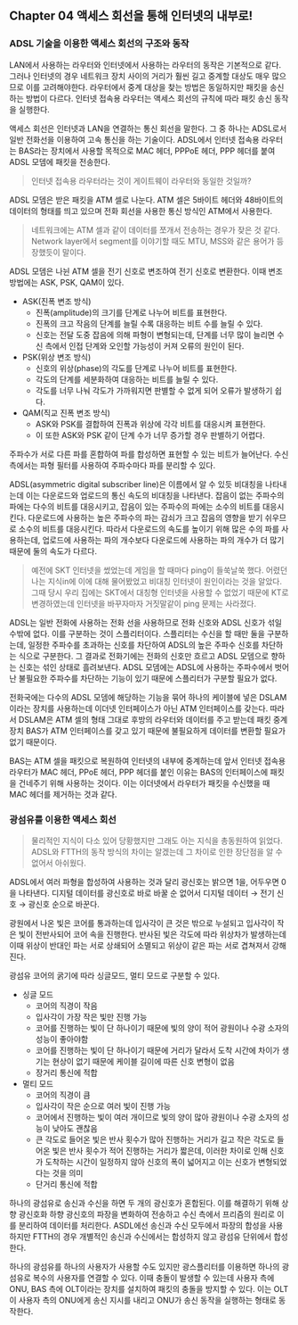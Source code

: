 ## Chapter 04 액세스 회선을 통해 인터넷의 내부로!

### ADSL 기술을 이용한 액세스 회선의 구조와 동작

LAN에서 사용하는 라우터와 인터넷에서 사용하는 라우터의 동작은 기본적으로 같다. 그러나 인터넷의 경우 네트워크 장치 사이의 거리가 훨씬 길고 중계할 대상도 매우 많으므로 이를 고려해야한다. 라우터에서 중계 대상을 찾는 방법은 동일하지만 패킷을 송신하는 방법이 다르다. 인터넷 접속용 라우터는 액세스 회선의 규칙에 따라 패킷 송신 동작을 실행한다.

액세스 회선은 인터넷과 LAN을 연결하는 통신 회선을 말한다. 그 중 하나는 ADSL로서 일반 전화선을 이용하여 고속 통신을 하는 기술이다. ADSL에서 인터넷 접속용 라우터는 BAS라는 장치에서 사용할 목적으로 MAC 헤더, PPPoE 헤더, PPP 헤더를 붙여 ADSL 모뎀에 패킷을 전송한다.

> 인터넷 접속용 라우터라는 것이 게이트웨이 라우터와 동일한 것일까?

ADSL 모뎀은 받은 패킷을 ATM 셀로 나눈다. ATM 셀은 5바이트 헤더와 48바이트의 데이터의 형태를 띄고 있으며 전화 회선을 사용한 통신 방식인 ATM에서 사용한다.

> 네트워크에는 ATM 셀과 같이 데이터를 쪼개서 전송하는 경우가 잦은 것 같다. Network layer에서 segment를 이야기할 때도 MTU, MSS와 같은 용어가 등장했듯이 말이다.

ADSL 모뎀은 나뉜 ATM 셀을 전기 신호로 변조하여 전기 신호로 변환한다. 이때 변조 방법에는 ASK, PSK, QAM이 있다.

- ASK(진폭 변조 방식)
  - 진폭(amplitude)의 크기를 단계로 나누어 비트를 표현한다.
  - 진폭의 크고 작음의 단계를 늘릴 수록 대응하는 비트 수를 늘릴 수 있다.
  - 신호는 전달 도중 잡음에 의해 파형이 변형되는데, 단계를 너무 많이 늘리면 수신 측에서 인접 단계와 오인할 가능성이 커져 오류의 원인이 된다.
- PSK(위상 변조 방식)
  - 신호의 위상(phase)의 각도를 단계로 나누어 비트를 표현한다.
  - 각도의 단계를 세분화하여 대응하는 비트를 늘릴 수 있다.
  - 각도를 너무 나눠 각도가 가까워지면 판별할 수 없게 되어 오류가 발생하기 쉽다.
- QAM(직교 진폭 변조 방식)
  - ASK와 PSK를 결합하여 진폭과 위상에 각각 비트를 대응시켜 표현한다.
  - 이 또한 ASK와 PSK 같이 단계 수가 너무 증가할 경우 판별하기 어렵다.

주파수가 서로 다른 파를 혼합하여 파를 합성하면 표현할 수 있는 비트가 늘어난다. 수신 측에서는 파형 필터를 사용하여 주파수마다 파를 분리할 수 있다.

ADSL(asymmetric digital subscriber line)은 이름에서 알 수 있듯 비대칭을 나타내는데 이는 다운로드와 업로드의 통신 속도의 비대칭을 나타낸다. 잡음이 없는 주파수의 파에는 다수의 비트를 대응시키고, 잡음이 있는 주파수의 파에는 소수의 비트를 대응시킨다. 다운로드에 사용하는 높은 주파수의 파는 감쇠가 크고 잡음의 영향을 받기 쉬우므로 소수의 비트를 대응시킨다. 따라서 다운로드의 속도를 높이기 위해 많은 수의 파를 사용하는데, 업로드에 사용하는 파의 개수보다 다운로드에 사용하는 파의 개수가 더 많기 때문에 둘의 속도가 다르다.

> 예전에 SKT 인터넷을 썼었는데 게임을 할 때마다 ping이 들쑥날쑥 했다. 어렸던 나는 지식in에 이에 대해 물어봤었고 비대칭 인터넷이 원인이라는 것을 알았다. 그때 당시 우리 집에는 SKT에서 대칭형 인터넷을 사용할 수 없었기 때문에 KT로 변경하였는데 인터넷을 바꾸자마자 거짓말같이 ping 문제는 사라졌다.

ADSL는 일반 전화에 사용하는 전화 선을 사용하므로 전화 신호와 ADSL 신호가 섞일 수밖에 없다. 이를 구분하는 것이 스플리터이다. 스플리터는 수신을 할 때만 둘을 구분하는데, 일정한 주파수를 초과하는 신호를 차단하여 ADSL의 높은 주파수 신호를 차단하는 식으로 구분한다. 그 결과로 전화기에는 전화의 신호만 흐르고 ADSL 모뎀으로 향하는 신호는 섞인 상태로 흘려보낸다. ADSL 모뎀에는 ADSL에 사용하는 주파수에서 벗어난 불필요한 주파수를 차단하는 기능이 있기 때문에 스플리터가 구분할 필요가 없다.

전화국에는 다수의 ADSL 모뎀에 해당하는 기능을 묶어 하나의 케이블에 넣은 DSLAM이라는 장치를 사용하는데 이더넷 인터페이스가 아닌 ATM 인터페이스를 갖는다. 따라서 DSLAM은 ATM 셀의 형태 그대로 후방의 라우터와 데이터를 주고 받는데 패킷 중계 장치 BAS가 ATM 인터페이스를 갖고 있기 때문에 불필요하게 데이터를 변환할 필요가 없기 때문이다.

BAS는 ATM 셀을 패킷으로 복원하여 인터넷의 내부에 중계하는데 앞서 인터넷 접속용 라우터가 MAC 헤더, PPoE 헤더, PPP 헤더를 붙인 이유는 BAS의 인터페이스에 패킷을 건네주기 위해 사용하는 것이다. 이는 이더넷에서 라우터가 패킷을 수신했을 때 MAC 헤더를 제거하는 것과 같다.

### 광섬유를 이용한 액세스 회선

> 물리적인 지식이 다소 있어 당황했지만 그래도 아는 지식을 총동원하여 읽었다. ADSL와 FTTH의 동작 방식의 차이는 알겠는데 그 차이로 인한 장단점을 알 수 없어서 아쉬웠다.

ADSL에서 여러 파형을 합성하여 사용하는 것과 달리 광신호는 밝으면 1을, 어두우면 0을 나타낸다. 디지털 데이터를 광신호로 바로 바꿀 순 없어서 디지털 데이터 → 전기 신호 → 광신호 순으로 바꾼다.

광원에서 나온 빛은 코어를 통과하는데 입사각이 큰 것은 밖으로 누설되고 입사각이 작은 빛이 전반사되어 코어 속을 진행한다. 반사된 빛은 각도에 따라 위상차가 발생하는데 이때 위상이 반대인 파는 서로 상쇄되어 소멸되고 위상이 같은 파는 서로 겹쳐져서 강해진다.

광섬유 코어의 굵기에 따라 싱글모드, 멀티 모드로 구분할 수 있다.

- 싱글 모드
  - 코어의 직경이 작음
  - 입사각이 가장 작은 빛만 진행 가능
  - 코어를 진행하는 빛이 단 하나이기 때문에 빛의 양이 적어 광원이나 수광 소자의 성능이 좋아야함
  - 코어를 진행하는 빛이 단 하나이기 때문에 거리가 달라서 도착 시간에 차이가 생기는 현상이 없기 때문에 케이블 길이에 따른 신호 변형이 없음
  - 장거리 통신에 적합
- 멀티 모드
  - 코어의 직경이 큼
  - 입사각이 작은 순으로 여러 빛이 진행 가능
  - 코어에서 진행하는 빛이 여러 개이므로 빛의 양이 많아 광원이나 수광 소자의 성능이 낮아도 괜찮음
  - 큰 각도로 들어온 빛은 반사 횟수가 많아 진행하는 거리가 길고 작은 각도로 들어온 빛은 반사 횟수가 적어 진행하는 거리가 짧은데, 이러한 차이로 인해 신호가 도착하는 시간이 일정하지 않아 신호의 폭이 넓어지고 이는 신호가 변형되었다는 것을 의미
  - 단거리 통신에 적합

하나의 광섬유로 송신과 수신을 하면 두 개의 광신호가 혼합된다. 이를 해결하기 위해 상향 광신호화 하향 광신호의 파장을 변화하여 전송하고 수신 측에서 프리즘의 원리로 이를 분리하여 데이터를 처리한다. ASDL에선 송신과 수신 모두에서 파장의 합성을 사용하지만 FTTH의 경우 개별적인 송신과 수신에서는 합성하지 않고 광섬유 단위에서 합성한다.

하나의 광섬유를 하나의 사용자가 사용할 수도 있지만 광스플리터를 이용하면 하나의 광섬유로 복수의 사용자를 연결할 수 있다. 이때 충돌이 발생할 수 있는데 사용자 측에 ONU, BAS 측에 OLT이라는 장치를 설치하여 패킷의 충돌을 방지할 수 있다. 이는 OLT이 사용자 측의 ONU에게 송신 지시를 내리고 ONU가 송신 동작을 실행하는 형태로 동작한다.

